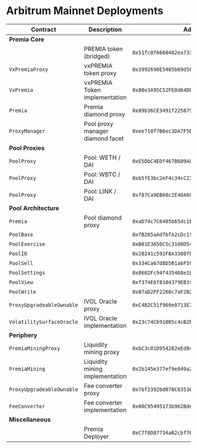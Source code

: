 # Arbitrum Mainnet Deployments

| Contract                  | Description                      | Address                                      |                                                                              |                                                                                                                                                   |
| ------------------------- | -------------------------------- | -------------------------------------------- | ---------------------------------------------------------------------------- | ------------------------------------------------------------------------------------------------------------------------------------------------- |
| **Premia Core**           |                                  |                                              |                                                                              |
|                           | PREMIA token (bridged)           | `0x51fc0f6660482ea73330e414efd7808811a57fa2` | [🔗](https://arbiscan.io/token/0x51fc0f6660482ea73330e414efd7808811a57fa2)   |                                                                                                                                                   |
| `VxPremiaProxy`           | vxPREMIA token proxy             | `0x3992690E5405b69d50812470B0250c878bFA9322` | [🔗](https://arbiscan.io/token/0x3992690E5405b69d50812470B0250c878bFA9322)   | [📁](https://github.com/Premian-Labs/premia-contracts/blob/56a4625e9000b83a5ec85927d45301085dfbd893/contracts/staking/VxPremiaProxy.sol)          |
| `VxPremia`                | vxPREMIA Token implementation    | `0x80e3A95C52FE0d64DDFF09a011F4E914938Ab6D8` | [🔗](https://arbiscan.io/address/0x80e3A95C52FE0d64DDFF09a011F4E914938Ab6D8) | [📁](https://github.com/Premian-Labs/premia-contracts/blob/b9946cb9dab775194d306cfcb22007d194dacd10/contracts/staking/VxPremia.sol)               |
| `Premia`                  | Premia diamond proxy             | `0x89b36CE3491f2258793C7408Bd46aac725973BA2` | [🔗](https://arbiscan.io/address/0x89b36CE3491f2258793C7408Bd46aac725973BA2) | [📁](https://github.com/Premian-Labs/premia-contracts/blob/60d2175447e9acb79d7b0da3329665eba739302c/contracts/core/Premia.sol)                    |
| `ProxyManager`            | Pool proxy manager diamond facet | `0xee710f7B6ec3DA7F5D9be1fE1e15a9503c59a16b` | [🔗](https://arbiscan.io/address/0xee710f7B6ec3DA7F5D9be1fE1e15a9503c59a16b) | [📁](https://github.com/Premian-Labs/premia-contracts/blob/56a4625e9000b83a5ec85927d45301085dfbd893/contracts/core/ProxyManager.sol)              |
| **Pool Proxies**          |                                  |                                              |                                                                              |
| `PoolProxy`               | Pool: WETH / DAI                 | `0xE5DbC4EDf467B609A063c7ea7fAb976C6b9BAa1a` | [🔗](https://arbiscan.io/address/0xE5DbC4EDf467B609A063c7ea7fAb976C6b9BAa1a) | [📁](https://github.com/Premian-Labs/premia-contracts/blob/60d2175447e9acb79d7b0da3329665eba739302c/contracts/pool/PoolProxy.sol)                 |
| `PoolProxy`               | Pool: WBTC / DAI                 | `0xb5fE3bc2eF4c34cC233922dfF2Fcb1B1BF89A38E` | [🔗](https://arbiscan.io/address/0xb5fE3bc2eF4c34cC233922dfF2Fcb1B1BF89A38E) | [📁](https://github.com/Premian-Labs/premia-contracts/blob/60d2175447e9acb79d7b0da3329665eba739302c/contracts/pool/PoolProxy.sol)                 |
| `PoolProxy`               | Pool: LINK / DAI                 | `0xf87Ca9EB60c2E40A6C5Ab14ca291934a95F845Ff` | [🔗](https://arbiscan.io/address/0xf87Ca9EB60c2E40A6C5Ab14ca291934a95F845Ff) | [📁](https://github.com/Premian-Labs/premia-contracts/blob/60d2175447e9acb79d7b0da3329665eba739302c/contracts/pool/PoolProxy.sol)                 |
| **Pool Architecture**     |                                  |                                              |                                                                              |
| `Premia`                  | Pool diamond proxy               | `0xaD74c7C6485b65dc1E38342D390F72d85DeE3411` | [🔗](https://arbiscan.io/address/0xaD74c7C6485b65dc1E38342D390F72d85DeE3411) | [📁](https://github.com/Premian-Labs/premia-contracts/blob/60d2175447e9acb79d7b0da3329665eba739302c/contracts/core/Premia.sol)                    |
| `PoolBase`                |                                  | `0xfB285aAd7bfA2cDc1f7D6e8D89409F56Bd904954` | [🔗](https://arbiscan.io/address/0xfB285aAd7bfA2cDc1f7D6e8D89409F56Bd904954) | [📁](https://github.com/Premian-Labs/premia-contracts/blob/8b26d2844c90a5bf5e357cd4a007073bb517feed/contracts/pool/PoolBase.sol)                  |
| `PoolExercise`            |                                  | `0xB01E3650C5c3108D54F32370e26aA81F529547cF` | [🔗](https://arbiscan.io/address/0xB01E3650C5c3108D54F32370e26aA81F529547cF) | [📁](https://github.com/Premian-Labs/premia-contracts/blob/56a4625e9000b83a5ec85927d45301085dfbd893/contracts/pool/PoolExercise.sol)              |
| `PoolIO`                  |                                  | `0x28241c592F8A3380fb5b27e922BE258ec0D5Aa6B` | [🔗](https://arbiscan.io/address/0x28241c592F8A3380fb5b27e922BE258ec0D5Aa6B) | [📁](https://github.com/Premian-Labs/premia-contracts/blob/56a4625e9000b83a5ec85927d45301085dfbd893/contracts/pool/PoolIO.sol)                    |
| `PoolSell`                |                                  | `0x334Ca67d8D5B1a6F59c7B81d0e9B0878901949EB` | [🔗](https://arbiscan.io/address/0x334Ca67d8D5B1a6F59c7B81d0e9B0878901949EB) | [📁](https://github.com/Premian-Labs/premia-contracts/blob/56a4625e9000b83a5ec85927d45301085dfbd893/contracts/pool/PoolSell.sol)                  |
| `PoolSettings`            |                                  | `0x8682Fc94f435468e18790DfA8607600ACCe07dEe` | [🔗](https://arbiscan.io/address/0x8682Fc94f435468e18790DfA8607600ACCe07dEe) | [📁](https://github.com/Premian-Labs/premia-contracts/blob/56a4625e9000b83a5ec85927d45301085dfbd893/contracts/pool/PoolSettings.sol)              |
| `PoolView`                |                                  | `0xf374E6f8104379EB3f406B6BE394d77Cd80f2C88` | [🔗](https://arbiscan.io/address/0xf374E6f8104379EB3f406B6BE394d77Cd80f2C88) | [📁](https://github.com/Premian-Labs/premia-contracts/blob/56a4625e9000b83a5ec85927d45301085dfbd893/contracts/pool/PoolView.sol)                  |
| `PoolWrite`               |                                  | `0x07aD2FF2260c7aF2024409B60c35dB77c36B878d` | [🔗](https://arbiscan.io/address/0x07aD2FF2260c7aF2024409B60c35dB77c36B878d) | [📁](https://github.com/Premian-Labs/premia-contracts/blob/56a4625e9000b83a5ec85927d45301085dfbd893/contracts/pool/PoolWrite.sol)                 |
| `ProxyUpgradeableOwnable` | IVOL Oracle proxy                | `0xC4B2C51f969e0713E799De73b7f130Fb7Bb604CF` | [🔗](https://arbiscan.io/address/0xC4B2C51f969e0713E799De73b7f130Fb7Bb604CF) | [📁](https://github.com/Premian-Labs/premia-contracts/blob/60d2175447e9acb79d7b0da3329665eba739302c/contracts/ProxyUpgradeableOwnable.sol)        |
| `VolatilitySurfaceOracle` | IVOL Oracle implementation       | `0x23c74Cb91085c4cB2B76Cea709AE50309f79DBBD` | [🔗](https://arbiscan.io/address/0x23c74Cb91085c4cB2B76Cea709AE50309f79DBBD) | [📁](https://github.com/Premian-Labs/premia-contracts/blob/a022d72548fba191677c2b21663e5f3d8fa0e5d8/contracts/oracle/VolatilitySurfaceOracle.sol) |
| **Periphery**             |                                  |                                              |                                                                              |
| `PremiaMiningProxy`       | Liquidity mining proxy           | `0xbC3c01D954282eEd8433da4359C1ac1443a7d09A` | [🔗](https://arbiscan.io/address/0xbC3c01D954282eEd8433da4359C1ac1443a7d09A) | [📁](https://github.com/Premian-Labs/premia-contracts/blob/60d2175447e9acb79d7b0da3329665eba739302c/contracts/mining/PremiaMiningProxy.sol)       |
| `PremiaMining`            | Liquidity mining implementation  | `0x2b145e377ef9e849a28e51d530Bc5c94191C2Bb2` | [🔗](https://arbiscan.io/address/0x2b145e377ef9e849a28e51d530Bc5c94191C2Bb2) | [📁](https://github.com/Premian-Labs/premia-contracts/blob/476a994603bcde07d8b886a9d532c5bb84d958c7/contracts/mining/PremiaMining.sol)            |
| `ProxyUpgradeableOwnable` | Fee converter proxy              | `0x7bf2392bd078C8353069CffeAcc67c094079be23` | [🔗](https://arbiscan.io/address/0x7bf2392bd078C8353069CffeAcc67c094079be23) | [📁](https://github.com/Premian-Labs/premia-contracts/blob/60d2175447e9acb79d7b0da3329665eba739302c/contracts/ProxyUpgradeableOwnable.sol)        |
| `FeeConverter`            | Fee converter implementation     | `0x00C95495173b962BdeF86734b7688aA20AdBf4D5` | [🔗](https://arbiscan.io/address/0x00C95495173b962BdeF86734b7688aA20AdBf4D5) | [📁](https://github.com/Premian-Labs/premia-contracts/blob/56a4625e9000b83a5ec85927d45301085dfbd893/contracts/FeeConverter.sol)                   |
| **Miscellaneous**         |                                  |                                              |                                                                              |
|                           | Premia Deployer                  | `0xC7f8D87734aB2cbf70030aC8aa82abfe3e8126cb` | [🔗](https://arbiscan.io/address/0xC7f8D87734aB2cbf70030aC8aa82abfe3e8126cb) |                                                                                                                                                   |
